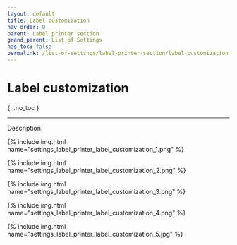 ```yaml
---
layout: default
title: Label customization
nav_order: 9
parent: Label printer section
grand_parent: List of Settings
has_toc: false
permalink: /list-of-settings/label-printer-section/label-customization
---
```


# Label customization
{: .no_toc }

---

Description.

{% include img.html name="settings_label_printer_label_customization_1.png" %}

{% include img.html name="settings_label_printer_label_customization_2.png" %}

{% include img.html name="settings_label_printer_label_customization_3.png" %}

{% include img.html name="settings_label_printer_label_customization_4.png" %}

{% include img.html name="settings_label_printer_label_customization_5.jpg" %}